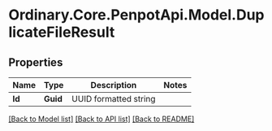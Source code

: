 # Ordinary.Core.PenpotApi.Model.DuplicateFileResult

## Properties

Name | Type | Description | Notes
------------ | ------------- | ------------- | -------------
**Id** | **Guid** | UUID formatted string | 

[[Back to Model list]](../README.md#documentation-for-models) [[Back to API list]](../README.md#documentation-for-api-endpoints) [[Back to README]](../README.md)

